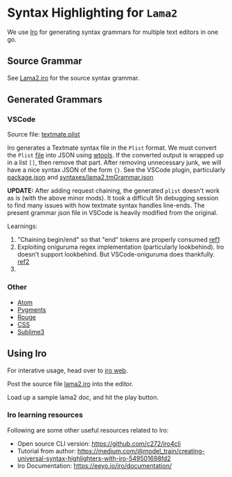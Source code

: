 # Syntax Highlighting for `Lama2`

We use [Iro](https://eeyo.io/iro/documentation/) for generating
syntax grammars for multiple text editors in one go.

## Source Grammar

See [Lama2.iro](./lama2.iro) for the source syntax grammar.

## Generated Grammars

### VSCode

Source file: [textmate.plist](./textmate.plist)

Iro generates a Textmate syntax file in the `Plist` format. We
must convert the `Plist` [file](./textmate.plist) into JSON using [wtools](https://wtools.io/convert-plist-to-json). If the converted output is wrapped up in a list `[]`, then remove that part. After removing
unnecessary junk, we will have a nice syntax JSON of the form `{}`. See the VSCode plugin, particularly [package.json](https://github.com/HexmosTech/Lama2Code/blob/main/package.json#L38) and [syntaxes/lama2.tmGrammar.json](https://github.com/HexmosTech/Lama2Code/blob/main/syntaxes/lama2.tmGrammar.json)

**UPDATE:** After adding request chaining, the generated `plist` doesn't work as is (with the above minor mods). It took a difficult 5h debugging session to find many issues with how textmate syntax handles line-ends. The present grammar json file in VSCode is heavily modified from the original. 

Learnings:

1. "Chaining begin/end" so that "end" tokens are properly consumed [ref1](https://github.com/microsoft/vscode-textmate/issues/41)
1. Exploiting oniguruma regex implementation (particularly lookbehind). Iro doesn't support lookbehind. But VSCode-oniguruma does thankfully. [ref2](https://github.com/microsoft/vscode-oniguruma/blob/d0c4721b1c8bbee8a63bc9b2e0b6b0f9d3a9b698/src/onig.cc)
1. 

### Other

- [Atom](./atom)
- [Pygments](./pygments.py)
- [Rouge](./rouge.rb)
- [CSS](./style.css)
- [Sublime3](./sublime3)

## Using Iro

For interative usage, head over to [iro web](https://eeyo.io/iro/). 

Post the source file [lama2.iro](./lama2.iro) into the editor.

Load up a sample lama2 doc, and hit the play button.

### Iro learning resources

Following are some other useful resources related to Iro:

- Open source CLI version: https://github.com/c272/iro4cli
- Tutorial from author: https://medium.com/@model_train/creating-universal-syntax-highlighters-with-iro-549501698fd2
- Iro Documentation: https://eeyo.io/iro/documentation/